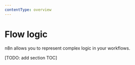 ```yaml
---
contentType: overview
---
```


# Flow logic

n8n allows you to represent complex logic in your workflows.

[TODO: add section TOC]
